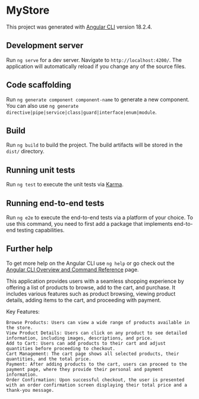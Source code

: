 # MyStore

This project was generated with [Angular CLI](https://github.com/angular/angular-cli) version 18.2.4.

## Development server

Run `ng serve` for a dev server. Navigate to `http://localhost:4200/`. The application will automatically reload if you change any of the source files.

## Code scaffolding

Run `ng generate component component-name` to generate a new component. You can also use `ng generate directive|pipe|service|class|guard|interface|enum|module`.

## Build

Run `ng build` to build the project. The build artifacts will be stored in the `dist/` directory.

## Running unit tests

Run `ng test` to execute the unit tests via [Karma](https://karma-runner.github.io).

## Running end-to-end tests

Run `ng e2e` to execute the end-to-end tests via a platform of your choice. To use this command, you need to first add a package that implements end-to-end testing capabilities.

## Further help

To get more help on the Angular CLI use `ng help` or go check out the [Angular CLI Overview and Command Reference](https://angular.dev/tools/cli) page.


This application provides users with a seamless shopping experience by offering a list of products to browse, add to the cart, and purchase. It includes various features such as product browsing, viewing product details, adding items to the cart, and proceeding with payment.

Key Features:

    Browse Products: Users can view a wide range of products available in the store.
    View Product Details: Users can click on any product to see detailed information, including images, descriptions, and price.
    Add to Cart: Users can add products to their cart and adjust quantities before proceeding to checkout.
    Cart Management: The cart page shows all selected products, their quantities, and the total price.
    Payment: After adding products to the cart, users can proceed to the payment page, where they provide their personal and payment information.
    Order Confirmation: Upon successful checkout, the user is presented with an order confirmation screen displaying their total price and a thank-you message.
